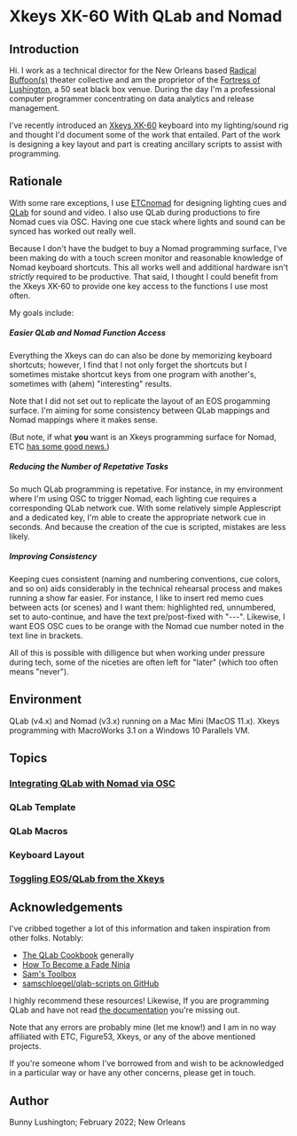 # Xkeys XK-60 With QLab and Nomad

## Introduction

Hi.  I work as a technical director for the New Orleans based [Radical
Buffoon(s)](https://radicalbuffoons.com) theater collective and am the
proprietor of the [Fortress of Lushington,](http://fortressnola.com) a
50 seat black box venue.  During the day I'm a professional computer
programmer concentrating on data analytics and release management.

I've recently introduced an [Xkeys XK-60](https://xkeys.com/xk60.html)
keyboard into my lighting/sound rig and thought I'd document some of
the work that entailed.  Part of the work is designing a key layout
and part is creating ancillary scripts to assist with programming.

## Rationale

With some rare exceptions, I use
[ETCnomad](https://www.etcconnect.com/Products/Consoles/Eos-Family/ETCnomad-ETCnomad-Puck/Overview.aspx)
for designing lighting cues and [QLab](qlab.app) for sound and video.
I also use QLab during productions to fire Nomad cues via OSC.  Having
one cue stack where lights and sound can be synced has worked out
really well.

Because I don't have the budget to buy a Nomad programming surface,
I've been making do with a touch screen monitor and reasonable
knowledge of Nomad keyboard shortcuts.  This all works well and
additional hardware isn't _strictly_ required to be productive.  That
said, I thought I could benefit from the Xkeys XK-60 to provide one
key access to the functions I use most often.

My goals include:

##### Easier QLab and Nomad Function Access

Everything the Xkeys can do can also be done by memorizing keyboard
shortcuts; however, I find that I not only forget the shortcuts but I
sometimes mistake shortcut keys from one program with another's,
sometimes with (ahem) "interesting" results.

Note that I did not set out to replicate the layout of an EOS
progamming surface. I'm aiming for some consistency between QLab
mappings and Nomad mappings where it makes sense.

(But note, if what **you** want is an Xkeys programming surface for
Nomad, ETC [has some good
news.](https://support.etcconnect.com/ETC/Consoles/Eos_Family/Software_and_Programming/X_Keys_and_Eos_Family_Consoles))

##### Reducing the Number of Repetative Tasks

So much QLab programming is repetative.  For instance, in my
environment where I'm using OSC to trigger Nomad, each lighting cue
requires a corresponding QLab network cue.  With some relatively
simple Applescript and a dedicated key, I'm able to create the
appropriate network cue in seconds.  And because the creation of the
cue is scripted, mistakes are less likely.

##### Improving Consistency

Keeping cues consistent (naming and numbering conventions, cue colors,
and so on) aids considerably in the technical rehearsal process and
makes running a show far easier.  For instance, I like to insert red
memo cues between acts (or scenes) and I want them: highlighted red,
unnumbered, set to auto-continue, and have the text pre/post-fixed
with "---".  Likewise, I want EOS OSC cues to be orange with the Nomad
cue number noted in the text line in brackets.

All of this is possible with dilligence but when working under
pressure during tech, some of the niceties are often left for "later"
(which too often means "never").

## Environment

QLab (v4.x) and Nomad (v3.x) running on a Mac Mini (MacOS 11.x).
Xkeys programming with MacroWorks 3.1 on a Windows 10 Parallels VM.

## Topics

### [Integrating QLab with Nomad via OSC](nomad-via-osc.md)

### QLab Template

### QLab Macros

### Keyboard Layout

### [Toggling EOS/QLab from the Xkeys](toggling.md)

## Acknowledgements

I've cribbed together a lot of this information and taken inspiration
from other folks.  Notably:

  * [The QLab Cookbook](https://qlab.app/cookbook) generally
  * [How To Become a Fade Ninja](https://qlab.app/cookbook/how-to-become-a-fade-ninja)
  * [Sam's Toolbox](https://qlab.app/tutorials/sams-toolbox)
  * [samschloegel/qlab-scripts on GitHub](https://github.com/samschloegel/qlab-scripts)

I highly recommend these resources!  Likewise, If you are programming
QLab and have not read [the documentation](https://qlab.app/docs/v4/)
you're missing out.

Note that any errors are probably mine (let me know!) and I am in no
way affiliated with ETC, Figure53, Xkeys, or any of the above
mentioned projects.

If you're someone whom I've borrowed from and wish to be acknowledged
in a particular way or have any other concerns, please get in touch.

## Author

Bunny Lushington; February 2022; New Orleans
